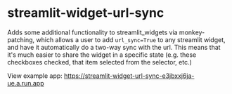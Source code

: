 # streamlit-widget-url-sync

Adds some additional functionality to streamlit_widgets via monkey-patching, which
allows a user to add `url_sync=True` to any streamlit widget, and have it automatically
do a two-way sync with the url. This means that it's much easier to share the
widget in a specific state (e.g. these checkboxes checked, that item selected from the
selector, etc.)

View example app:
https://streamlit-widget-url-sync-e3jbxxj6ja-ue.a.run.app
